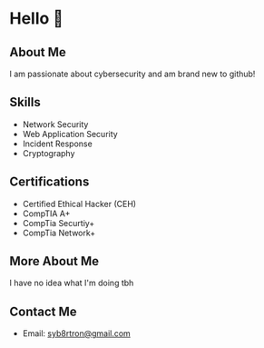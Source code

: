 # Hello 👋

## About Me
I am passionate about cybersecurity and am brand new to github!

## Skills
- Network Security
- Web Application Security
- Incident Response
- Cryptography

## Certifications
- Certified Ethical Hacker (CEH)
- CompTIA A+
- CompTia Securtiy+
- CompTia Network+
##  
## More About Me
I have no idea what I'm doing tbh
  
## Contact Me
- Email: syb8rtron@gmail.com
